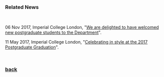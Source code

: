 <br />

### Related News

<br />

06 Nov 2017, Imperial College London, "[We are delighted to have welcomed new postgraduate students to the Department](http://www.imperial.ac.uk/news/182932/we-delighted-have-welcomed-postgraduate-students/)".


11 May 2017, Imperial College London, "[Celebrating in style at the 2017 Postgraduate Graduation](http://www.imperial.ac.uk/news/179311/celebrating-style-2017-postgraduate-graduation/)".

<br />

### [back](https://yt-li.github.io/)
